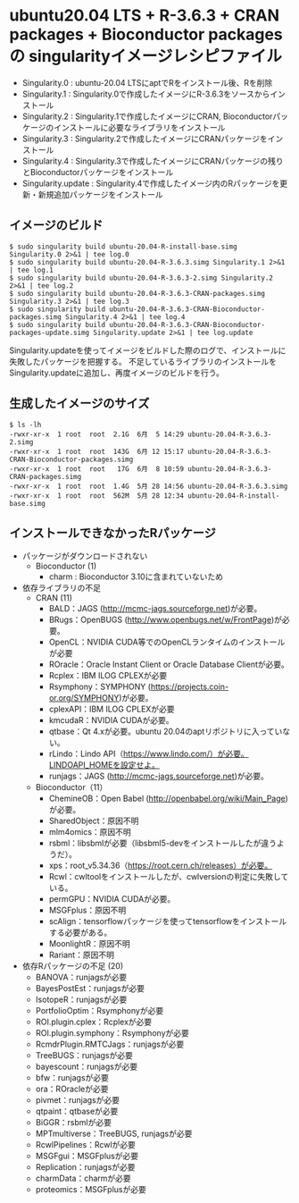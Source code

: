 # ubuntu20.04 LTS + R-3.6.3 + CRAN packages + Bioconductor packages の singularityイメージレシピファイル
* Singularity.0 : ubuntu-20.04 LTSにaptでRをインストール後、Rを削除
* Singularity.1 : Singularity.0で作成したイメージにR-3.6.3をソースからインストール
* Singularity.2 : Singularity.1で作成したイメージにCRAN, Bioconductorパッケージのインストールに必要なライブラリをインストール
* Singularity.3 : Singularity.2で作成したイメージにCRANパッケージをインストール
* Singularity.4 : Singularity.3で作成したイメージにCRANパッケージの残りとBioconductorパッケージをインストール
* Singularity.update : Singularity.4で作成したイメージ内のRパッケージを更新・新規追加パッケージをインストール

## イメージのビルド
```
$ sudo singularity build ubuntu-20.04-R-install-base.simg Singularity.0 2>&1 | tee log.0
$ sudo singularity build ubuntu-20.04-R-3.6.3.simg Singularity.1 2>&1 | tee log.1
$ sudo singularity build ubuntu-20.04-R-3.6.3-2.simg Singularity.2 2>&1 | tee log.2
$ sudo singularity build ubuntu-20.04-R-3.6.3-CRAN-packages.simg Singularity.3 2>&1 | tee log.3
$ sudo singularity build ubuntu-20.04-R-3.6.3-CRAN-Bioconductor-packages.simg Singularity.4 2>&1 | tee log.4
$ sudo singularity build ubuntu-20.04-R-3.6.3-CRAN-Bioconductor-packages-update.simg Singularity.update 2>&1 | tee log.update
```
Singularity.updateを使ってイメージをビルドした際のログで、インストールに失敗したパッケージを把握する。
不足しているライブラリのインストールをSingularity.updateに追加し、再度イメージのビルドを行う。

## 生成したイメージのサイズ
```
$ ls -lh
-rwxr-xr-x  1 root  root  2.1G  6月  5 14:29 ubuntu-20.04-R-3.6.3-2.simg
-rwxr-xr-x  1 root  root  143G  6月 12 15:17 ubuntu-20.04-R-3.6.3-CRAN-Bioconductor-packages.simg
-rwxr-xr-x  1 root  root   17G  6月  8 10:59 ubuntu-20.04-R-3.6.3-CRAN-packages.simg
-rwxr-xr-x  1 root  root  1.4G  5月 28 14:56 ubuntu-20.04-R-3.6.3.simg
-rwxr-xr-x  1 root  root  562M  5月 28 12:34 ubuntu-20.04-R-install-base.simg
```
## インストールできなかったRパッケージ
- パッケージがダウンロードされない
    - Bioconductor (1)
        - charm : Bioconductor 3.10に含まれていないため
- 依存ライブラリの不足
    - CRAN (11)
        - BALD：JAGS (http://mcmc-jags.sourceforge.net)が必要。
        - BRugs：OpenBUGS (http://www.openbugs.net/w/FrontPage)が必要。
        - OpenCL：NVIDIA CUDA等でのOpenCLランタイムのインストールが必要
        - ROracle：Oracle Instant Client or Oracle Database Clientが必要。
        - Rcplex：IBM ILOG CPLEXが必要
        - Rsymphony：SYMPHONY (https://projects.coin-or.org/SYMPHONY)が必要。
        - cplexAPI：IBM ILOG CPLEXが必要
        - kmcudaR：NVIDIA CUDAが必要。
        - qtbase：Qt 4.xが必要。ubuntu 20.04のaptリポジトリに入っていない。
        - rLindo：Lindo API（https://www.lindo.com/）が必要。LINDOAPI_HOMEを設定せよ。
        - runjags：JAGS (http://mcmc-jags.sourceforge.net)が必要。
    - Bioconductor（11）
        - ChemineOB：Open Babel (http://openbabel.org/wiki/Main_Page) が必要。
        - SharedObject：原因不明
        - mlm4omics：原因不明
        - rsbml：libsbmlが必要（libsbml5-devをインストールしたが違うようだ）。
        - xps：root_v5.34.36（https://root.cern.ch/releases）が必要。
        - Rcwl：cwltoolをインストールしたが、cwlversionの判定に失敗している。
        - permGPU：NVIDIA CUDAが必要。
        - MSGFplus：原因不明
        - scAlign：tensorflowパッケージを使ってtensorflowをインストールする必要がある。
        - MoonlightR：原因不明
        - Rariant：原因不明
- 依存Rパッケージの不足 (20)
    - BANOVA：runjagsが必要
    - BayesPostEst：runjagsが必要
    - IsotopeR：runjagsが必要
    - PortfolioOptim：Rsymphonyが必要
    - ROI.plugin.cplex：Rcplexが必要
    - ROI.plugin.symphony：Rsymphonyが必要
    - RcmdrPlugin.RMTCJags：runjagsが必要
    - TreeBUGS：runjagsが必要
    - bayescount：runjagsが必要
    - bfw：runjagsが必要
    - ora：ROracleが必要
    - pivmet：runjagsが必要
    - qtpaint：qtbaseが必要
    - BiGGR：rsbmlが必要
    - MPTmultiverse：TreeBUGS, runjagsが必要
    - RcwlPipelines：Rcwlが必要
    - MSGFgui：MSGFplusが必要
    - Replication：runjagsが必要
    - charmData：charmが必要
    - proteomics：MSGFplusが必要

